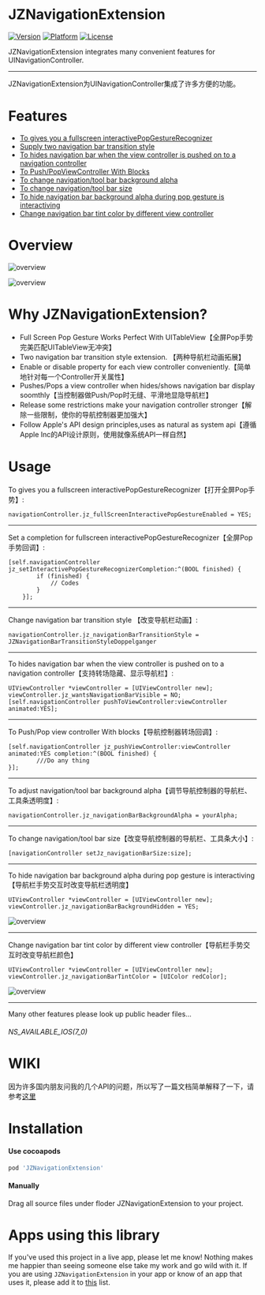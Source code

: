 # JZNavigationExtension

[![Version](https://img.shields.io/badge/pod-v1.5.0.1-5193DB.svg)](https://cocoapods.org/pods/JZNavigationExtension)
[![Platform](https://img.shields.io/badge/platform-iOS7+-lightgrey.svg)]()
[![License](https://img.shields.io/badge/license-MIT-2F2F2F.svg)](https://github.com/JazysYu/JZNavigationExtension/blob/master/LICENSE)

JZNavigationExtension integrates many convenient features for UINavigationController.
___
JZNavigationExtension为UINavigationController集成了许多方便的功能。

# Features
* [To gives you a fullscreen interactivePopGestureRecognizer](#FPG)
* [Supply two navigation bar transition style](#NBTS)
* [To hides navigation bar when the view controller is pushed on to a navigation controller](#HNBP)
* [To Push/PopViewController With Blocks](#PWB)
* [To change navigation/tool bar background alpha](#NBTA)
* [To change navigation/tool bar size](#NBTS)
* [To hide navigation bar background alpha during pop gesture is interactiving](#NBD)
* [Change navigation bar tint color by different view controller](#CCVC)

# Overview

![overview](https://raw.githubusercontent.com/JazysYu/JZNavigationExtension/master/Snapshots/JZNavigationExtensionDemo.gif)

![overview](https://raw.githubusercontent.com/JazysYu/JZNavigationExtension/master/Snapshots/JZNavigationExtensionEvolution01.gif)

#	Why JZNavigationExtension?
* Full Screen Pop Gesture Works Perfect With UITableView【全屏Pop手势完美匹配UITableView无冲突】
* Two navigation bar transition style extension. 【两种导航栏动画拓展】
* Enable or disable property for each view controller conveniently.【简单地针对每一个Controller开关属性】
* Pushes/Pops a view controller when hides/shows navigation bar display soomthly【当控制器做Push/Pop时无缝、平滑地显隐导航栏】
* Release some restrictions make your navigation controller stronger【解除一些限制，使你的导航控制器更加强大】
* Follow Apple's API design principles,uses as natural
 as system api【遵循Apple Inc的API设计原则，使用就像系统API一样自然】

# Usage

<a id="FPG"></a>To gives you a fullscreen interactivePopGestureRecognizer【打开全屏Pop手势】:

``` objc
navigationController.jz_fullScreenInteractivePopGestureEnabled = YES;
```
___

<a id="FPG"></a>Set a completion for fullscreen interactivePopGestureRecognizer【全屏Pop手势回调】:

``` objc
[self.navigationController jz_setInteractivePopGestureRecognizerCompletion:^(BOOL finished) {
        if (finished) {
            // Codes
        }
    }];
```
___

<a id="NBTS"></a>Change navigation bar transition style 【改变导航栏动画】:

```objc
navigationController.jz_navigationBarTransitionStyle = JZNavigationBarTransitionStyleDoppelganger
```
___

<a id="HNBP"></a>To hides navigation bar when the view controller is pushed on to a navigation controller【支持转场隐藏、显示导航栏】:
``` objc
UIViewController *viewController = [UIViewController new];
viewController.jz_wantsNavigationBarVisible = NO;
[self.navigationController pushToViewController:viewController animated:YES];
```
___

<a id="PWB"></a>To Push/Pop view controller With blocks【导航控制器转场回调】:
``` objc
[self.navigationController jz_pushViewController:viewController animated:YES completion:^(BOOL finished) {
		///Do any thing
}];
```
___

<a id="NBTA"></a>To adjust navigation/tool bar background alpha【调节导航控制器的导航栏、工具条透明度】:

``` objc
navigationController.jz_navigationBarBackgroundAlpha = yourAlpha;
```
___

<a id="NBTS"></a>To change navigation/tool bar size【改变导航控制器的导航栏、工具条大小】:

``` objc
[navigationController setJz_navigationBarSize:size];
```

___

<a id="NBD"></a>To hide navigation bar background alpha during pop gesture is interactiving【导航栏手势交互时改变导航栏透明度】

``` objc
UIViewController *viewController = [UIViewController new];
viewController.jz_navigationBarBackgroundHidden = YES;
```

![overview](https://raw.githubusercontent.com/JazysYu/JZNavigationExtension/master/Snapshots/JZNavigationExtensionDemo2.gif)
___

<a id="CCVC"></a>Change navigation bar tint color by different view controller【导航栏手势交互时改变导航栏颜色】

``` objc
UIViewController *viewController = [UIViewController new];
viewController.jz_navigationBarTintColor = [UIColor redColor];
```

![overview](https://raw.githubusercontent.com/JazysYu/JZNavigationExtension/master/Snapshots/JZNavigationExtensionDemo3.gif)
___

Many other features please look up public header files...

###### NS_AVAILABLE_IOS(7_0) 

# WIKI
因为许多国内朋友问我的几个API的问题，所以写了一篇文档简单解释了一下，请参考[这里](https://github.com/JazysYu/JZNavigationExtension/wiki)

# Installation
#### Use cocoapods

``` ruby
pod 'JZNavigationExtension'
```

#### Manually
Drag all source files under floder JZNavigationExtension to your project.


# Apps using this library
If you've used this project in a live app, please let me know! Nothing makes me happier than seeing someone else take my work and go wild with it.
If you are using `JZNavigationExtension` in your app or know of an app that uses it, please add it to [this](https://github.com/JazysYu/JZNavigationExtension/wiki/Apps-using-JZNavigationExtension) list.